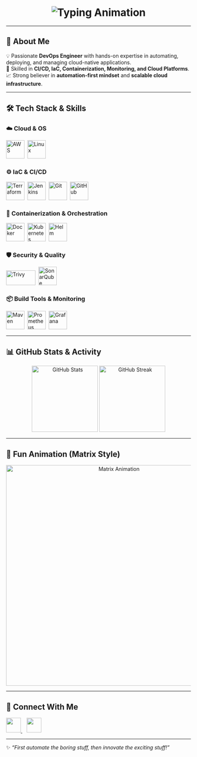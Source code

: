 <!-- Animated Intro -->
<h1 align="center">
  <img src="https://readme-typing-svg.herokuapp.com?font=Fira+Code&pause=1000&color=00FF00&center=true&vCenter=true&width=600&lines=👋+Hi%2C+I'm+Manish+Kumar;🚀+DevOps+Engineer;☁️+AWS+%7C+Kubernetes+%7C+Terraform;⚡+CI%2FCD+%7C+Cloud+%7C+Automation" alt="Typing Animation" />
</h1>

---

## 🚀 About Me
💡 Passionate **DevOps Engineer** with hands-on expertise in automating, deploying, and managing cloud-native applications.  
🔧 Skilled in **CI/CD, IaC, Containerization, Monitoring, and Cloud Platforms**.  
📈 Strong believer in **automation-first mindset** and **scalable cloud infrastructure**.  

---

## 🛠️ Tech Stack & Skills

### ☁️ Cloud & OS
<p align="left">
  <img src="https://cdn.jsdelivr.net/gh/devicons/devicon/icons/amazonwebservices/amazonwebservices-original.svg" title="AWS" alt="AWS" width="50" height="50"/>&nbsp;
  <img src="https://cdn.jsdelivr.net/gh/devicons/devicon/icons/linux/linux-original.svg" title="Linux" alt="Linux" width="50" height="50"/>&nbsp;
</p>

### ⚙️ IaC & CI/CD
<p align="left">
  <img src="https://cdn.jsdelivr.net/gh/devicons/devicon/icons/terraform/terraform-original.svg" title="Terraform" alt="Terraform" width="50" height="50"/>&nbsp;
  <img src="https://cdn.jsdelivr.net/gh/devicons/devicon/icons/jenkins/jenkins-original.svg" title="Jenkins" alt="Jenkins" width="50" height="50"/>&nbsp;
  <img src="https://cdn.jsdelivr.net/gh/devicons/devicon/icons/git/git-original.svg" title="Git" alt="Git" width="50" height="50"/>&nbsp;
  <img src="https://cdn.jsdelivr.net/gh/devicons/devicon/icons/github/github-original.svg" title="GitHub" alt="GitHub" width="50" height="50"/>&nbsp;
</p>

### 🐳 Containerization & Orchestration
<p align="left">
  <img src="https://cdn.jsdelivr.net/gh/devicons/devicon/icons/docker/docker-original.svg" title="Docker" alt="Docker" width="50" height="50"/>&nbsp;
  <img src="https://cdn.jsdelivr.net/gh/devicons/devicon/icons/kubernetes/kubernetes-plain.svg" title="Kubernetes" alt="Kubernetes" width="50" height="50"/>&nbsp;
  <img src="https://helm.sh/img/helm.svg" title="Helm" alt="Helm" width="50" height="50"/>&nbsp;
</p>

### 🛡️ Security & Quality
<p align="left">
  <img src="https://raw.githubusercontent.com/aquasecurity/trivy/main/assets/trivy-logo.png" title="Trivy" alt="Trivy" width="80" height="40"/>&nbsp;
  <img src="https://www.vectorlogo.zone/logos/sonarsource/sonarsource-icon.svg" title="SonarQube" alt="SonarQube" width="50" height="50"/>&nbsp;
</p>

### 📦 Build Tools & Monitoring
<p align="left">
  <img src="https://cdn.jsdelivr.net/gh/devicons/devicon/icons/apachemaven/apachemaven-original.svg" title="Maven" alt="Maven" width="50" height="50"/>&nbsp;
  <img src="https://cdn.jsdelivr.net/gh/devicons/devicon/icons/prometheus/prometheus-original.svg" title="Prometheus" alt="Prometheus" width="50" height="50"/>&nbsp;
  <img src="https://cdn.jsdelivr.net/gh/devicons/devicon/icons/grafana/grafana-original.svg" title="Grafana" alt="Grafana" width="50" height="50"/>&nbsp;
</p>

---

## 📊 GitHub Stats & Activity
<p align="center">
  <img src="https://github-readme-stats.vercel.app/api?username=Manish2299&show_icons=true&theme=radical" alt="GitHub Stats" height="180"/>
  <img src="https://github-readme-streak-stats.herokuapp.com/?user=Manish2299&theme=radical" alt="GitHub Streak" height="180"/>
</p>

---

## 🎥 Fun Animation (Matrix Style)
<p align="center">
  <img src="https://raw.githubusercontent.com/JoaoRodrigues10/matrix-rain-animation/main/matrix.svg" alt="Matrix Animation" width="600" />
</p>

---

## 🤝 Connect With Me
<p align="left">
  <a href="https://www.linkedin.com/in/your-linkedin/" target="_blank">
    <img src="https://cdn.jsdelivr.net/gh/devicons/devicon/icons/linkedin/linkedin-original.svg" width="40" height="40" />
  </a>&nbsp;&nbsp;
  <a href="mailto:manish@example.com">
    <img src="https://cdn-icons-png.flaticon.com/512/732/732200.png" width="40" height="40" />
  </a>
</p>

---

✨ _“First automate the boring stuff, then innovate the exciting stuff!”_
